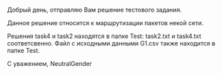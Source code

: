 Добрый день, отправляю Вам решение тестового задания.

Данное решение относится к маршрутизации пакетов некой сети.

Решения task4 и task2 находятся в папке Test: task2.txt и task4.txt соответсвенно.
Файл с исходными данными G1.csv также находится в папке Test.

С уважением,
NeutralGender

